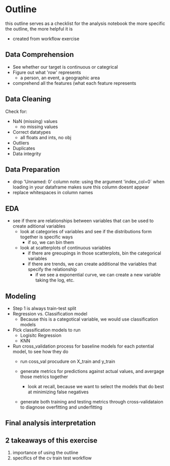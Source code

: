 # Outline
this outline serves as a checklist for the analysis notebook
the more specific the outline, the more helpful it is
- created from workflow exercise

## Data Comprehension
- See whether our target is continuous or categrical
- Figure out what 'row' represents
    - a person, an event, a geographic area
- comprehend all the features (what each feature represents

## Data Cleaning

Check for:
- NaN (missing) values
    - no missing values
- Correct datatypes
    - all floats and ints, no obj
- Outliers
- Duplicates
- Data integrity

## Data Preparation

- drop 'Unnamed: 0' column
    note: using the argument 'index_col=0` when loading in your dataframe makes sure this column doesnt appear
- replace whitespaces in column names

## EDA

- see if there are relationships between variables that can be used to create aditional variables
    - look at categories of variables and see if the distributions form together is specific ways
        - if so, we can bin them
    - look at scatterplots of continuous variables
        - if there are greoupings in those scatterplots, bin the categorical variables
        - if there are trends, we can create additional the variables that specify the relationship
            - if we see a exponential curve, we can create a new variable taking the log, etc.

## Modeling
- Step 1 is always train-test split
- Regression vs. Classification model
    - Because this is a categotical variable, we would use classification models
- Pick classification models to run
    - Logisitc Regression
    - KNN
- Run cross_validation process for baseline models for each potential model, to see how they do
    - run coss_val procudure on X_train and y_train
    - generate metrics for predictions against actual values, and avergage those metrics together
        - look at recall, because we want to select the models that do best at minimizing false negatives  
        
    - generate both training and testing metrics through cross-validataion to diagnose overfitting and underfitting

## Final analysis interpretation


## **2 takeaways of this exercise**
1. importance of using the outline
2. specifics of the cv train test workflow






